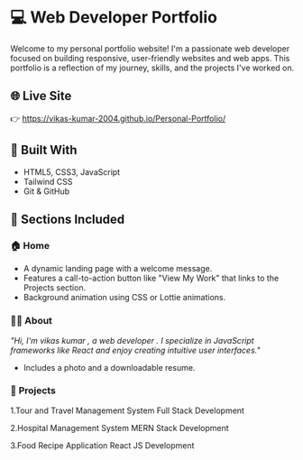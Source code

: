 # 💻 Web Developer Portfolio

Welcome to my personal portfolio website! I'm a passionate web developer focused on building responsive, user-friendly websites and web apps. This portfolio is a reflection of my journey, skills, and the projects I've worked on.

## 🌐 Live Site
👉 https://vikas-kumar-2004.github.io/Personal-Portfolio/

## 🚀 Built With
- HTML5, CSS3, JavaScript
- Tailwind CSS
- Git & GitHub

## 📂 Sections Included

### 🏠 **Home**
- A dynamic landing page with a welcome message.
- Features a call-to-action button like "View My Work" that links to the Projects section.
- Background animation using CSS or Lottie animations.

### 👨‍💻 **About**
  _"Hi, I'm vikas kumar , a web developer . I specialize in JavaScript frameworks like React and enjoy creating intuitive user interfaces."_
- Includes a photo and a downloadable resume.

### 📁 **Projects**

1.Tour and Travel Management System
Full Stack Development

2.Hospital Management System
MERN Stack Development

3.Food Recipe Application
React JS Development
